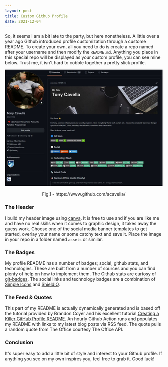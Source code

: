 ```yaml
---
layout: post
title: Custom Github Profile
date: 2021-12-04
---
```


So, it seems I am a bit late to the party, but here nonetheless. A little  over a year ago Github introduced profile customization through a custome README. To create your own, all you need to do is create a repo named after your username and then modify the `README.md`. Anything you place in this special repo will be displayed as your custom profile, you can see mine below.  Trust me, it isn't hard to cobble together a pretty slick profile. 

![Github Profile](/assets/images/github-profile.jpg)
<p align = "center">
Fig.1 - https://www.github.com/acavella/
</p>

### The Header
I build my header image using [canva](https://www.canva.com). It is free to use and if you are like me and have no real skills when it comes to graphic design, it takes away the guess work. Choose one of the social media banner templates to get started, overlay your name or some catchy text and save it. Place the image in your repo in a folder named `assets` or similar.

### The Badges
My profile README has a number of badges; social, github stats, and technologies.  These are built from a number of sources and you can find plenty of help on how to implement them.  The Github stats are curtosy of [git-badges](https://pufler.dev/git-badges/). The social links and technology badges are a combination of [Simple Icons](https://simpleicons.org/) and [ShieldIO](https://shields.io/). 

### The Feed & Quotes
This part of my README is actually dynamically generated and is based off the tutorial provided by Brandon Coyer and his excellent tutorial [Creating a Killer GitHub Profile README](https://daily.dev/blog/creating-a-killer-github-profile-readme-part-1). An hourly Github Action runs and populates my README with links to my latest blog posts via RSS feed.  The quote pulls a random quote from The Office courtesy The Office API.  

### Conclusion
It's super easy to add a little bit of style and interest to your Github profile. If anything you see on my own inspires you, feel free to grab it. Good luck!
